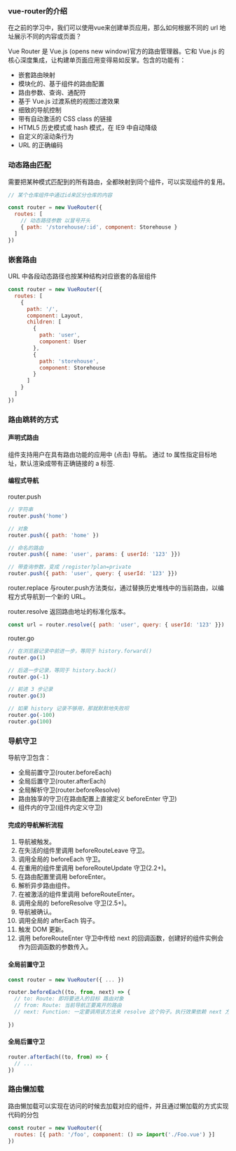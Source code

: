 ### vue-router的介绍
在之前的学习中，我们可以使用vue来创建单页应用，那么如何根据不同的 url 地址展示不同的内容或页面？

Vue Router 是 Vue.js (opens new window)官方的路由管理器。它和 Vue.js 的核心深度集成，让构建单页面应用变得易如反掌。包含的功能有：
- 嵌套路由映射
- 模块化的、基于组件的路由配置
- 路由参数、查询、通配符
- 基于 Vue.js 过渡系统的视图过渡效果
- 细致的导航控制
- 带有自动激活的 CSS class 的链接
- HTML5 历史模式或 hash 模式，在 IE9 中自动降级
- 自定义的滚动条行为
- URL 的正确编码

### 动态路由匹配
需要把某种模式匹配到的所有路由，全都映射到同个组件，可以实现组件的复用。

```js
// 某个仓库组件中通过id来区分仓库的内容

const router = new VueRouter({
  routes: [
    // 动态路径参数 以冒号开头
    { path: '/storehouse/:id', component: Storehouse }
  ]
})
```

### 嵌套路由

URL 中各段动态路径也按某种结构对应嵌套的各层组件
```js
const router = new VueRouter({
  routes: [
    {
      path: '/',
      component: Layout,
      children: [
        {
          path: 'user',
          component: User
        },
        {
          path: 'storehouse',
          component: Storehouse
        }
      ]
    }
  ]
})
```

### 路由跳转的方式
#### 声明式路由
组件支持用户在具有路由功能的应用中 (点击) 导航。 通过 to 属性指定目标地址，默认渲染成带有正确链接的 a 标签.
#### 编程式导航
router.push
```js
// 字符串
router.push('home')

// 对象
router.push({ path: 'home' })

// 命名的路由
router.push({ name: 'user', params: { userId: '123' }})

// 带查询参数，变成 /register?plan=private
router.push({ path: 'user', query: { userId: '123' }})
```
router.replace
与router.push方法类似，通过替换历史堆栈中的当前路由，以编程方式导航到一个新的 URL。

router.resolve
返回路由地址的标准化版本。
```js
const url = router.resolve({ path: 'user', query: { userId: '123' }})
```

router.go
```js
// 在浏览器记录中前进一步，等同于 history.forward()
router.go(1)

// 后退一步记录，等同于 history.back()
router.go(-1)

// 前进 3 步记录
router.go(3)

// 如果 history 记录不够用，那就默默地失败呗
router.go(-100)
router.go(100)
```

### 导航守卫
导航守卫包含：
- 全局前置守卫(router.beforeEach)
- 全局后置守卫(router.afterEach)
- 全局解析守卫(router.beforeResolve)
- 路由独享的守卫(在路由配置上直接定义 beforeEnter 守卫)
- 组件内的守卫(组件内定义守卫)

#### 完成的导航解析流程
1. 导航被触发。
2. 在失活的组件里调用 beforeRouteLeave 守卫。
3. 调用全局的 beforeEach 守卫。
4. 在重用的组件里调用 beforeRouteUpdate 守卫(2.2+)。
5. 在路由配置里调用 beforeEnter。
6. 解析异步路由组件。
7. 在被激活的组件里调用 beforeRouteEnter。
8. 调用全局的 beforeResolve 守卫(2.5+)。
9. 导航被确认。
10. 调用全局的 afterEach 钩子。
11. 触发 DOM 更新。
12. 调用 beforeRouteEnter 守卫中传给 next 的回调函数，创建好的组件实例会作为回调函数的参数传入。

#### 全局前置守卫
```js
const router = new VueRouter({ ... })

router.beforeEach((to, from, next) => {
  // to: Route: 即将要进入的目标 路由对象
  // from: Route: 当前导航正要离开的路由
  // next: Function: 一定要调用该方法来 resolve 这个钩子。执行效果依赖 next 方法的调用参数。
  
})
```
#### 全局后置守卫
```js
router.afterEach((to, from) => {
  // ...
})
```

### 路由懒加载
路由懒加载可以实现在访问的时候去加载对应的组件，并且通过懒加载的方式实现代码的分包

```js
const router = new VueRouter({
  routes: [{ path: '/foo', component: () => import('./Foo.vue') }]
})
```